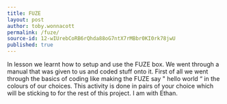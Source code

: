 ```yaml
---
title: FUZE
layout: post
author: toby.wonnacott
permalink: /fuze/
source-id: 12-wIUrebCoRB6rQhda88oG7ntX7rMBbr0KI0rk78jwU
published: true
---
```

In lesson we learnt how to setup and use the FUZE box. We went through a manual that was given to us and coded stuff onto it. First of all we went through the basics of coding like making the FUZE say " hello world “ in the colours of our choices. This activity is done in pairs of your choice which will be sticking to for the rest of this project. I am with Ethan.

